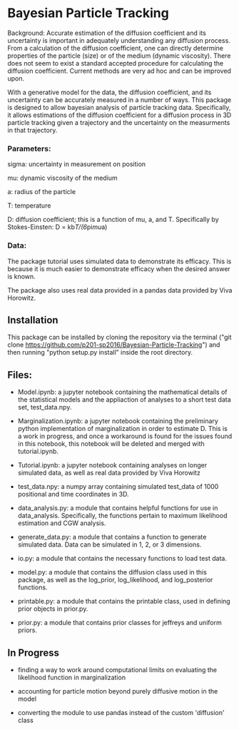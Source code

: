 # Bayesian Particle Tracking

Background: Accurate estimation of the diffusion coefficient and its uncertainty is important in adequately understanding any diffusion process. From a calculation of the diffusion coefficient, one can directly determine properties of the particle (size) or of the medium (dynamic viscosity). There does not seem to exist a standard accepted procedure for calculating the diffusion coefficient. Current methods are very ad hoc and can be improved upon. 

With a generative model for the data, the diffusion coefficient, and its uncertainty can be accurately measured in a number of ways. This package is designed to allow bayesian analysis of particle tracking data. Specifically, it allows estimations of the diffusion coefficient for a diffusion process in 3D particle tracking given a trajectory and the uncertainty on the measurments in that trajectory.

### Parameters:

sigma: uncertainty in measurement on position

mu: dynamic viscosity of the medium

a: radius of the particle

T: temperature

D: diffusion coefficient; this is a function of mu, a, and T. Specifically by Stokes-Einsten:
D = kb*T/(6*pi*mu*a)

### Data: 
The package tutorial uses simulated data to demonstrate its efficacy. This is because it is much easier to demonstrate efficacy when the desired answer is known.

The package also uses real data provided in a pandas data provided by Viva Horowitz.

## Installation

This package can be installed by cloning the repository via the terminal ("git clone https://github.com/p201-sp2016/Bayesian-Particle-Tracking") and then running "python setup.py install" inside the root directory.

## Files:

- Model.ipynb: a jupyter notebook containing the mathematical details of the statistical models and the appliaction of analyses to a short test data set, test_data.npy.

- Marginalization.ipynb: a jupyter notebook containing the preliminary python implementation of marginalization in order to estimate D. This is a work in progress, and once a workaround is found for the issues found in this notebook, this notebook will be deleted and merged with tutorial.ipynb.

- Tutorial.ipynb: a jupyter notebook containing analyses on longer simulated data, as well as real data provided by Viva Horowitz

- test_data.npy: a numpy array containing simulated test_data of 1000 positional and time coordinates in 3D.

- data_analysis.py: a module that contains helpful functions for use in data_analysis. Specifically, the functions pertain to maximum likelihood estimation and CGW analysis.

- generate_data.py: a module that contains a function to generate simulated data. Data can be simulated in 1, 2, or 3 dimensions.

- io.py: a module that contains the necessary functions to load test data.

- model.py: a module that contains the diffusion class used in this package, as well as the log_prior, log_likelihood, and log_posterior functions.

- printable.py: a module that contains the printable class, used in defining prior objects in prior.py.

- prior.py: a module that contains prior classes for jeffreys and uniform priors.

## In Progress
- finding a way to work around computational limits on evaluating the likelihood function in marginalization

- accounting for particle motion beyond purely diffusive motion in the model

- converting the module to use pandas instead of the custom 'diffusion' class